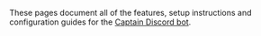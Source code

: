 These pages document all of the features, setup instructions and configuration guides for the [Captain Discord bot](https://captainbot.xyz).